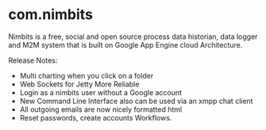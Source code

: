 com.nimbits
===========

Nimbits is a free, social and open source process data historian, data logger and M2M system that is built on Google App Engine cloud Architecture. 

Release Notes:

* Multi charting when you click on a folder
* Web Sockets for Jetty More Reliable
* Login as a nimbits user without a Google account
* New Command Line Interface also can be used via an xmpp chat client
* All outgoing emails are now nicely formatted html
* Reset passwords, create accounts Workflows.
